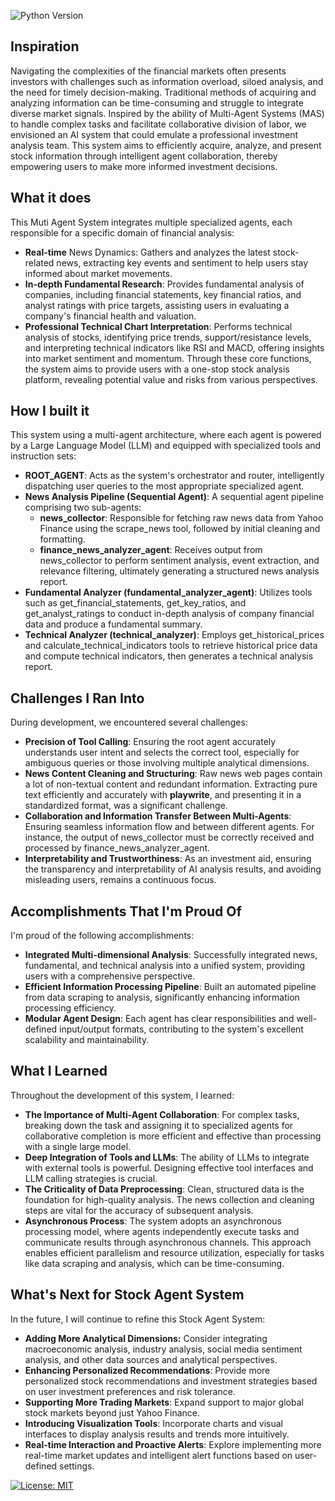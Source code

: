 ![Python Version](https://img.shields.io/badge/Python-3.11%2B-blue.svg?style=flat&logo=python)

## Inspiration
Navigating the complexities of the financial markets often presents investors with challenges such as information overload, siloed analysis, and the need for timely decision-making. Traditional methods of acquiring and analyzing information can be time-consuming and struggle to integrate diverse market signals. Inspired by the ability of Multi-Agent Systems (MAS) to handle complex tasks and facilitate collaborative division of labor, we envisioned an AI system that could emulate a professional investment analysis team. This system aims to efficiently acquire, analyze, and present stock information through intelligent agent collaboration, thereby empowering users to make more informed investment decisions.

## What it does
This Muti Agent System integrates multiple specialized agents, each responsible for a specific domain of financial analysis:

- **Real-time** News Dynamics: Gathers and analyzes the latest stock-related news, extracting key events and sentiment to help users stay informed about market movements.
- **In-depth Fundamental Research**: Provides fundamental analysis of companies, including financial statements, key financial ratios, and analyst ratings with price targets, assisting users in evaluating a company's financial health and valuation.
- **Professional Technical Chart Interpretation**: Performs technical analysis of stocks, identifying price trends, support/resistance levels, and interpreting technical indicators like RSI and MACD, offering insights into market sentiment and momentum.
Through these core functions, the system aims to provide users with a one-stop stock analysis platform, revealing potential value and risks from various perspectives.

## How I built it
This system using a multi-agent architecture, where each agent is powered by a Large Language Model (LLM) and equipped with specialized tools and instruction sets:

- **ROOT_AGENT**: Acts as the system's orchestrator and router, intelligently dispatching user queries to the most appropriate specialized agent.
- **News Analysis Pipeline (Sequential Agent)**: A sequential agent pipeline comprising two sub-agents:
  - **news_collector**: Responsible for fetching raw news data from Yahoo Finance using the scrape_news tool, followed by initial cleaning and formatting.
  - **finance_news_analyzer_agent**: Receives output from news_collector to perform sentiment analysis, event extraction, and relevance filtering, ultimately generating a structured news analysis report.
- **Fundamental Analyzer (fundamental_analyzer_agent)**: Utilizes tools such as get_financial_statements, get_key_ratios, and get_analyst_ratings to conduct in-depth analysis of company financial data and produce a fundamental summary.
- **Technical Analyzer (technical_analyzer)**: Employs get_historical_prices and calculate_technical_indicators tools to retrieve historical price data and compute technical indicators, then generates a technical analysis report.


## Challenges I Ran Into
During development, we encountered several challenges:

- **Precision of Tool Calling**: Ensuring the root agent accurately understands user intent and selects the correct tool, especially for ambiguous queries or those involving multiple analytical dimensions.
- **News Content Cleaning and Structuring**: Raw news web pages contain a lot of non-textual content and redundant information. Extracting pure text efficiently and accurately with **playwrite**, and presenting it in a standardized format, was a significant challenge.
- **Collaboration and Information Transfer Between Multi-Agents**: Ensuring seamless information flow and between different agents. For instance, the output of news_collector must be correctly received and processed by finance_news_analyzer_agent.
- **Interpretability and Trustworthiness**: As an investment aid, ensuring the transparency and interpretability of AI analysis results, and avoiding misleading users, remains a continuous focus.

## Accomplishments That I'm Proud Of
I'm proud of the following accomplishments:

- **Integrated Multi-dimensional Analysis**: Successfully integrated news, fundamental, and technical analysis into a unified system, providing users with a comprehensive perspective.
- **Efficient Information Processing Pipeline**: Built an automated pipeline from data scraping to analysis, significantly enhancing information processing efficiency.
- **Modular Agent Design**: Each agent has clear responsibilities and well-defined input/output formats, contributing to the system's excellent scalability and maintainability.

## What I Learned
Throughout the development of this system, I learned:

- **The Importance of Multi-Agent Collaboration**: For complex tasks, breaking down the task and assigning it to specialized agents for collaborative completion is more efficient and effective than processing with a single large model.
- **Deep Integration of Tools and LLMs**: The ability of LLMs to integrate with external tools is powerful. Designing effective tool interfaces and LLM calling strategies is crucial.
- **The Criticality of Data Preprocessing**: Clean, structured data is the foundation for high-quality analysis. The news collection and cleaning steps are vital for the accuracy of subsequent analysis.
- **Asynchronous Process**: The system adopts an asynchronous processing model, where agents independently execute tasks and communicate results through asynchronous channels. This approach enables efficient parallelism and resource utilization, especially for tasks like data scraping and analysis, which can be time-consuming.

## What's Next for Stock Agent System
In the future, I will continue to refine this Stock Agent System:

- **Adding More Analytical Dimensions:** Consider integrating macroeconomic analysis, industry analysis, social media sentiment analysis, and other data sources and analytical perspectives.
- **Enhancing Personalized Recommendations**: Provide more personalized stock recommendations and investment strategies based on user investment preferences and risk tolerance.
- **Supporting More Trading Markets**: Expand support to major global stock markets beyond just Yahoo Finance.
- **Introducing Visualization Tools**: Incorporate charts and visual interfaces to display analysis results and trends more intuitively.
- **Real-time Interaction and Proactive Alerts**: Explore implementing more real-time market updates and intelligent alert functions based on user-defined settings.


[![License: MIT](https://img.shields.io/badge/License-MIT-yellow.svg)](./LICENSE)
